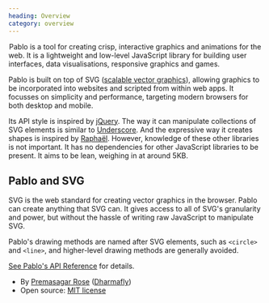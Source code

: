 ```yaml
--- 
heading: Overview
category: overview
---
```


&#8202;<span class="project-name">Pablo</span> is a tool for creating crisp, interactive graphics and animations for the web. It is a lightweight and low-level JavaScript library for building user interfaces, data visualisations, responsive graphics and games.

Pablo is built on top of SVG ([scalable vector graphics][svg]), allowing graphics to be incorporated into websites and scripted from within web apps. It focusses on simplicity and performance, targeting modern browsers for both desktop and mobile.

Its API style is inspired by [jQuery][jquery]. The way it can manipulate collections of SVG elements is similar to [Underscore][_]. And the expressive way it creates shapes is inspired by [Raphaël][raphael]. However, knowledge of these other libraries is not important. It has no dependencies for other JavaScript libraries to be present. It aims to be lean, weighing in at around 5KB.


## Pablo and SVG

SVG is the web standard for creating vector graphics in the browser. Pablo can create anything that SVG can. It gives access to all of SVG's granularity and power, but without the hassle of writing raw JavaScript to manipulate SVG.

Pablo's drawing methods are named after SVG elements, such as `<circle>` and `<line>`, and higher-level drawing methods are generally avoided.

[See Pablo's API Reference][api] for details.

* By [Premasagar Rose][prem] ([Dharmafly][df])
* Open source: [MIT license][mit]


[prem]: http://premasagar.com
[df]: http://dharmafly.com
[mit]: http://opensource.org/licenses/mit-license.php
[svg]: https://developer.mozilla.org/en/SVG
[raphael]: http://raphaeljs.com
[jquery]: http://jquery.com
[_]: http://underscorejs.org
[api]: http://pablojs.com/api/